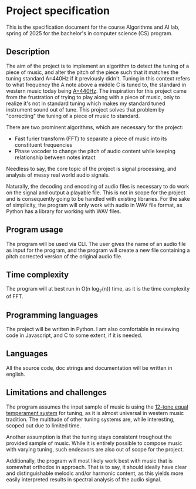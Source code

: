 # Project specification

This is the specification document for the course Algorithms and AI lab, spring of 2025 for the bachelor's in computer science (CS) program.

## Description

The aim of the project is to implement an algorithm to detect the tuning of a piece of music, and alter the pitch of the piece such that it matches the tuning standard A=440Hz if it previously didn't. Tuning in this context refers to what frequency the A note above a middle C is tuned to, the standard in western music today being [A=440Hz](https://en.wikipedia.org/wiki/A440_(pitch_standard)). The inspiration for this project came from the frustration of trying to play along with a piece of music, only to realize it's not in standard tuning which makes my standard tuned instrument sound out of tune. This project solves that problem by "correcting" the tuning of a piece of music to standard.

There are two prominent algorithms, which are necessary for the project:

- Fast furier transform (FFT) to separate a piece of music into its constituent frequencies
- Phase vocoder to change the pitch of audio content while keeping relationship between notes intact

Needless to say, the core topic of the project is signal processing, and analysis of messy real world audio signals. 

Naturally, the decoding and encoding of audio files is necessary to do work on the signal and output a playable file. This is not in scope for the project and is consequently going to be handled with existing libraries. For the sake of simplicity, the program will only work with audio in WAV file format, as Python has a library for working with WAV files.

## Program usage

The program will be used via CLI. The user gives the name of an audio file as input for the program, and the program will create a new file containing a pitch corrected version of the original audio file. 

## Time complexity

The program will at best run in O(n log<sub>2</sub>(n)) time, as it is the time complexity of FFT.

## Programming languages

The project will be written in Python. I am also comfortable in reviewing code in Javascript, and C to some extent, if it is needed.

## Languages

All the source code, doc strings and documentation will be written in english.

## Limitations and challenges

The program assumes the input sample of music is using the [12-tone equal temperament system](https://en.wikipedia.org/wiki/12_equal_temperament) for tuning, as it is almost universal in western music tradition. The multitude of other tuning systems are, while interesting, scoped out due to limited time.

Another assumption is that the tuning stays consistent troughout the provided sample of music. While it is entirely possible to compose music with varying tuning, such endeavors are also out of scope for the project.

Additionally, the program will most likely work best with music that is somewhat orthodox in approach. That is to say, it should ideally have clear and distinguishable melodic and/or harmonic content, as this yields more easily interpreted results in spectral analysis of the audio signal.